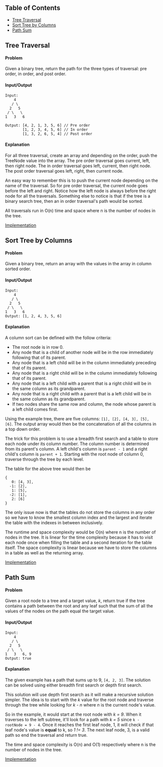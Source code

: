 ## Table of Contents
- [Tree Traversal](#tree-traversal)
- [Sort Tree by Columns](#sort-tree-by-columns)
- [Path Sum](#path-sum)

## Tree Traversal
#### Problem
Given a binary tree, return the path for the three types of traversal: pre order, in order, and post order.

#### Input/Output
```
Input:
    4
   / \
  2   5
 / \   \
1   3   6

Output: [4, 2, 1, 3, 5, 6] // Pre order
        [1, 2, 3, 4, 5, 6] // In order
        [1, 3, 2, 6, 5, 4] // Post order
```

#### Explanation
For all three traversal, create an array and depending on the order, push the TreeNode value into the array. The pre order traversal goes current, left, then right node. The in order traversal goes left, current, then right node. The post order traversal goes left, right, then current node.

An easy way to remember this is to push the current node depending on the name of the traversal. So for pre order traversal, the current node goes before the left and right. Notice how the left node is always before the right node for all the traversals. Something else to notice is that if the tree is a binary search tree, then an in order traversal's path would be sorted.

All traversals run in O(n) time and space where n is the number of nodes in the tree.

[Implementation](https://github.com/vinnyoodles/algorithms/blob/master/src/tree/TreeNode.js)

## Sort Tree by Columns
#### Problem
Given a binary tree, return an array with the values in the array in column sorted order.

#### Input/Output
```
Input:
    4
   / \
  2   5
 / \   \
1   3   6
Output: [1, 2, 4, 3, 5, 6]
```

#### Explanation
A column sort can be defined with the follow criteria:
- The root node is in row 0.
- Any node that is a child of another node will be in the row immediately following that of its parent.
- Any node that is a left child will be in the column immediately preceding that of its parent.
- Any node that is a right child will be in the column immediately following that of its parent.
- Any node that is a left child with a parent that is a right child will be in the same column as its grandparent.
- Any node that is a right child with a parent that is a left child will be in the same column as its grandparent.
- If two nodes share the same row and column, the node whose parent is a left child comes first.

Using the example tree, there are five columns: `[1], [2], [4, 3], [5], [6]`. The output array would then be the concatenation of all the columns in a top down order.

The trick for this problem is to use a breadth first search and a table to store each node under its column number. The column number is determined from its parent's column. A left child's column is `parent - 1` and a right child's column is `parent + 1`. Starting with the root node of column 0, traverse through the tree by each level.

The table for the above tree would then be
```
{
   0: [4, 3],
  -1: [2],
   1: [5],
  -2: [1],
   2: [6]
}
```

The only issue now is that the tables do not store the columns in any order so we have to know the smallest column index and the largest and iterate the table with the indexes in between inclusively.

The runtime and space complexity would be O(n) where n is the number of nodes in the tree. It is linear for the time complexity because it has to visit each node once when filling the table and a second iteration for the table itself. The space complexity is linear because we have to store the columns in a table as well as the returning array.

[Implementation](https://github.com/vinnyoodles/algorithms/blob/master/src/tree/columnSort.js)

## Path Sum

#### Problem
Given a root node to a tree and a target value, *k*, return true if the tree contains a path between the root and any leaf such that the sum of all the values of the nodes on the path equal the target value.

#### Input/Output
```
Input:
    4
   / \
  2   5
 / \   \
1   3   6, 9
Output: true
```

#### Explanation
The given example has a path that sums up to 9, `[4, 2, 3]`. The solution can be solved using either breadth first search or depth first search.

This solution will use depth first search as it will make a recursive solution simpler. The idea is to start with the *k* value for the root node and traverse through the tree while looking for *k - n* where *n* is the current node's value.

So in the example, it would start at the root node with *k = 9*. When it traverses to the left subtree, it'll look for a path with *k = 5* since `k - rootNode = 9 - 4`. Once it reaches the first leaf node, 1, it will check if that leaf node's value is __**equal**__ to k, so *1 != 3*. The next leaf node, 3, is a valid path so end the traversal and return true.

The time and space complexity is O(n) and O(1) respectively where n is the number of nodes in the tree.

[Implementation](https://github.com/vinnyoodles/algorithms/blob/master/src/tree/pathSum.js)
